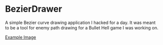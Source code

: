 # BezierDrawer
A simple Bezier curve drawing application I hacked for a day. It was meant to be a tool for enemy path drawing for a Bullet Hell game I was working on.

[Example Image](example.png)
